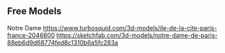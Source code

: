 ## Free Models

Notre Dame
https://www.turbosquid.com/3d-models/ile-de-la-cite-paris-france-2046800
https://sketchfab.com/3d-models/notre-dame-de-paris-88eb6d9d68774fed8c1310b6a5fc283a


